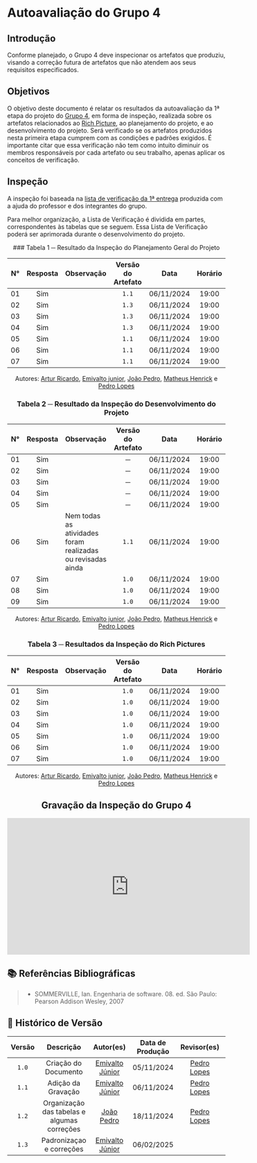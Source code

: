 # Autoavaliação do Grupo 4

## Introdução

Conforme planejado, o Grupo 4 deve inspecionar os artefatos que produziu, visando a correção futura de artefatos que não atendem aos seus requisitos especificados.

## Objetivos

O objetivo deste documento é relatar os resultados da autoavaliação da 1ª etapa do projeto do [Grupo 4](https://requisitos-de-software.github.io/2024.2-MeuSUSDigital/), em forma de inspeção, realizada sobre os artefatos relacionados ao [Rich Picture](https://requisitos-de-software.github.io/2024.2-MeuSUSDigital/pre-rastreabilidade/rich-picture/), ao planejamento do projeto, e ao desenvolvimento do projeto. Será verificado se os artefatos produzidos nesta primeira etapa cumprem com as condições e padrões exigidos. É importante citar que essa verificação não tem como intuito diminuir os membros responsáveis por cada artefato ou seu trabalho, apenas aplicar os conceitos de verificação.

## Inspeção

A inspeção foi baseada na [lista de verificação da 1ª entrega](../../lista_verif/entrega1.md) produzida com a ajuda do professor e dos integrantes do grupo.

Para melhor organização, a Lista de Verificação é dividida em partes, correspondentes às tabelas que se seguem. Essa Lista de Verificação poderá ser aprimorada durante o desenvolvimento do projeto.
<center>
### Tabela 1 ─ Resultado da Inspeção do Planejamento Geral do Projeto

| N° | Resposta | Observação | Versão do Artefato | Data | Horário |
|:--:|:--------:|:-----------|:------------------:|:----:|:-------:|
| 01 | Sim |  | `1.1` | 06/11/2024 | 19:00 |
| 02 | Sim |  | `1.3` | 06/11/2024 | 19:00 |
| 03 | Sim |  | `1.3` | 06/11/2024 | 19:00 |
| 04 | Sim |  | `1.3` | 06/11/2024 | 19:00 |
| 05 | Sim |  | `1.1` | 06/11/2024 | 19:00 |
| 06 | Sim |  | `1.1` | 06/11/2024 | 19:00 |
| 07 | Sim |  | `1.1` | 06/11/2024 | 19:00 |

Autores: [Artur Ricardo](https://github.com/algorithmorphic), [Emivalto junior](https://github.com/EmivaltoJrr), [João Pedro](https://github.com/JoosPerro), [Matheus Henrick](https://github.com/MatheusHenrickSantos) e [Pedro Lopes](https://github.com/pLopess)

</center>



<center>

### Tabela 2 ─ Resultado da Inspeção do Desenvolvimento do Projeto

| N° | Resposta | Observação | Versão do Artefato | Data | Horário |
|:--:|:--------:|:-----------|:------------------:|:----:|:-------:|
| 01 | Sim |  | ─ | 06/11/2024 | 19:00 |
| 02 | Sim |  | ─ | 06/11/2024 | 19:00 |
| 03 | Sim |  | ─ | 06/11/2024 | 19:00 |
| 04 | Sim |  | ─ | 06/11/2024 | 19:00 |
| 05 | Sim |  | ─ | 06/11/2024 | 19:00 |
| 06 | Sim | Nem todas as atividades foram realizadas ou revisadas ainda | `1.1` | 06/11/2024 | 19:00 |
| 07 | Sim |  | `1.0` | 06/11/2024 | 19:00 |
| 08 | Sim |  | `1.0` | 06/11/2024 | 19:00 |
| 09 | Sim |  | `1.0` | 06/11/2024 | 19:00 |

Autores: [Artur Ricardo](https://github.com/algorithmorphic), [Emivalto junior](https://github.com/EmivaltoJrr), [João Pedro](https://github.com/JoosPerro), [Matheus Henrick](https://github.com/MatheusHenrickSantos) e [Pedro Lopes](https://github.com/pLopess)

</center>



<center>

### Tabela 3 ─ Resultados da Inspeção do Rich Pictures

| N° | Resposta | Observação | Versão do Artefato | Data | Horário |
|:--:|:--------:|:-----------|:------------------:|:----:|:-------:|
| 01 | Sim |  | `1.0` | 06/11/2024 | 19:00 |
| 02 | Sim |  | `1.0` | 06/11/2024 | 19:00 |
| 03 | Sim |  | `1.0` | 06/11/2024 | 19:00 |
| 04 | Sim |  | `1.0` | 06/11/2024 | 19:00 |
| 05 | Sim |  | `1.0` | 06/11/2024 | 19:00 |
| 06 | Sim |  | `1.0` | 06/11/2024 | 19:00 |
| 07 | Sim |  | `1.0` | 06/11/2024 | 19:00 |


Autores: [Artur Ricardo](https://github.com/algorithmorphic), [Emivalto junior](https://github.com/EmivaltoJrr), [João Pedro](https://github.com/JoosPerro), [Matheus Henrick](https://github.com/MatheusHenrickSantos) e [Pedro Lopes](https://github.com/pLopess)

</center>


<center>

## Gravação da Inspeção do Grupo 4

<iframe width="560" height="315" src="https://www.youtube.com/embed/4ZSyIVl7qtc" frameborder="0" allowfullscreen></iframe>

</center>

## 📚 Referências Bibliográficas

> - SOMMERVILLE, Ian. Engenharia de software. 08. ed. São Paulo: Pearson Addison Wesley, 2007

## 📑 Histórico de Versão

| Versão | Descrição | Autor(es) | Data de Produção | Revisor(es) | Data de Revisão |  
|:------:|:-------------------------------:|:--------------:|:--------------:|:-------------:|:---------------------:|
|  `1.0`  | Criação do Documento |[Emivalto Júnior](https://github.com/EmivaltoJrr)| 05/11/2024   | [Pedro Lopes](https://github.com/pLopess) | 06/11/2024 |
|  `1.1`  | Adição da Gravação |[Emivalto Júnior](https://github.com/EmivaltoJrr)| 06/11/2024   | [Pedro Lopes](https://github.com/pLopess) | 11/11/2024 |
|  `1.2`  | Organização das tabelas e algumas correções | [João Pedro](https://github.com/JoosPerro) | 18/11/2024 | [Pedro Lopes](https://github.com/pLopess) | 19/11/2024 |
|  `1.3`  | Padronizaçao e correções | [Emivalto Júnior](https://github.com/EmivaltoJrr) | 06/02/2025 |  |   |
